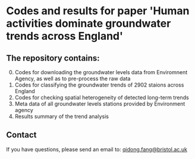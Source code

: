 # Codes and results for paper 'Human activities dominate groundwater trends across England'

## The repository contains:

0. Codes for downloading the groundwater levels data from Enviromnent Agency, as well as to pre-process the raw data
1. Codes for classifying the groundwater trends of 2902 staions across England
2. Codes for checking spatial heterogeneity of detected long-term trends
3. Meta data of all groundwater levels stations provided by Environment agency
4. Results summary of the trend analysis


## Contact
If you have questions, please send an email to: qidong.fang@bristol.ac.uk
